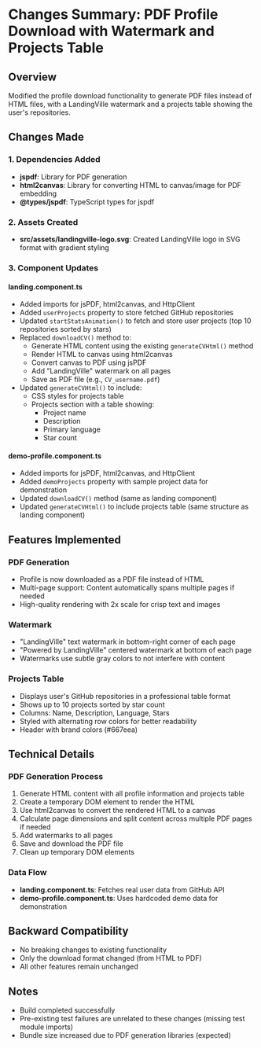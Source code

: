 # Changes Summary: PDF Profile Download with Watermark and Projects Table

## Overview
Modified the profile download functionality to generate PDF files instead of HTML files, with a LandingVille watermark and a projects table showing the user's repositories.

## Changes Made

### 1. Dependencies Added
- **jspdf**: Library for PDF generation
- **html2canvas**: Library for converting HTML to canvas/image for PDF embedding
- **@types/jspdf**: TypeScript types for jspdf

### 2. Assets Created
- **src/assets/landingville-logo.svg**: Created LandingVille logo in SVG format with gradient styling

### 3. Component Updates

#### landing.component.ts
- Added imports for jsPDF, html2canvas, and HttpClient
- Added `userProjects` property to store fetched GitHub repositories
- Updated `startStatsAnimation()` to fetch and store user projects (top 10 repositories sorted by stars)
- Replaced `downloadCV()` method to:
  - Generate HTML content using the existing `generateCVHtml()` method
  - Render HTML to canvas using html2canvas
  - Convert canvas to PDF using jsPDF
  - Add "LandingVille" watermark on all pages
  - Save as PDF file (e.g., `CV_username.pdf`)
- Updated `generateCVHtml()` to include:
  - CSS styles for projects table
  - Projects section with a table showing:
    - Project name
    - Description
    - Primary language
    - Star count

#### demo-profile.component.ts
- Added imports for jsPDF, html2canvas, and HttpClient
- Added `demoProjects` property with sample project data for demonstration
- Updated `downloadCV()` method (same as landing component)
- Updated `generateCVHtml()` to include projects table (same structure as landing component)

## Features Implemented

### PDF Generation
- Profile is now downloaded as a PDF file instead of HTML
- Multi-page support: Content automatically spans multiple pages if needed
- High-quality rendering with 2x scale for crisp text and images

### Watermark
- "LandingVille" text watermark in bottom-right corner of each page
- "Powered by LandingVille" centered watermark at bottom of each page
- Watermarks use subtle gray colors to not interfere with content

### Projects Table
- Displays user's GitHub repositories in a professional table format
- Shows up to 10 projects sorted by star count
- Columns: Name, Description, Language, Stars
- Styled with alternating row colors for better readability
- Header with brand colors (#667eea)

## Technical Details

### PDF Generation Process
1. Generate HTML content with all profile information and projects table
2. Create a temporary DOM element to render the HTML
3. Use html2canvas to convert the rendered HTML to a canvas
4. Calculate page dimensions and split content across multiple PDF pages if needed
5. Add watermarks to all pages
6. Save and download the PDF file
7. Clean up temporary DOM elements

### Data Flow
- **landing.component.ts**: Fetches real user data from GitHub API
- **demo-profile.component.ts**: Uses hardcoded demo data for demonstration

## Backward Compatibility
- No breaking changes to existing functionality
- Only the download format changed (from HTML to PDF)
- All other features remain unchanged

## Notes
- Build completed successfully
- Pre-existing test failures are unrelated to these changes (missing test module imports)
- Bundle size increased due to PDF generation libraries (expected)
